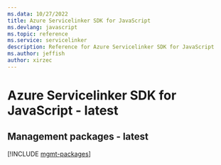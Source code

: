 ```yaml
---
ms.data: 10/27/2022
title: Azure Servicelinker SDK for JavaScript
ms.devlang: javascript
ms.topic: reference
ms.service: servicelinker
description: Reference for Azure Servicelinker SDK for JavaScript
ms.author: jeffish
author: xirzec
---
```

# Azure Servicelinker SDK for JavaScript - latest

## Management packages - latest
[!INCLUDE [mgmt-packages](servicelinker-mgmt-index.md)]